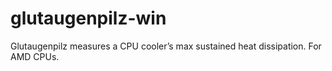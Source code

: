 # glutaugenpilz-win
Glutaugenpilz measures a CPU cooler’s max sustained heat dissipation. For AMD CPUs.
